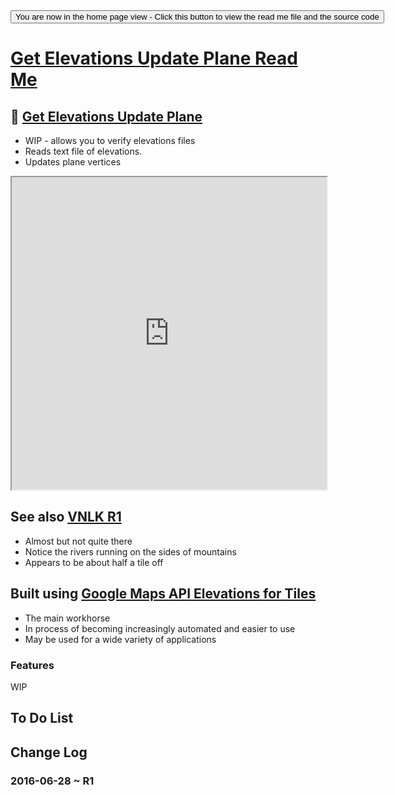 <span style=display:none; >
[You are now in a GitHub source code view - click this link to view the home page]
( http://fgx.github.io/sandbox/get-elevations-update-plane/#readme.md "View file as a web page." )</span>
<input type=button onclick=window.location.href='https://github.com/fgx/fgx.github.io/tree/master/sandbox/get-elevations-update-plane/'; 
value='You are now in the home page view - Click this button to view the read me file and the source code' >

[Get Elevations Update Plane Read Me]( http://fgx.github.io/sandbox/get-elevations-update-plane/index.html#readme.md )
===

## &#128279; [Get Elevations Update Plane]( http://fgx.github.io/sandbox/get-elevations-update-plane/ )

* WIP - allows you to verify elevations files
* Reads text file of elevations. 
* Updates plane vertices

<iframe src=http://fgx.github.io/sandbox/get-elevations-update-plane/index.html width=100% height=500px ></iframe>


## See also [VNLK R1]( http://fgx.github.io/sandbox/get-elevations-update-plane/vnlk-r1.html )

* Almost but not quite there
* Notice the rivers running on the sides of mountains
* Appears to be about half a tile off



## Built using [Google Maps API Elevations for Tiles]( http://jaanga.github.io/cookbook-threejs/examples/google-api/google-maps-api-elevations-for-tiles/google-maps-api-elevations-for-tiles-r1.html )

* The main workhorse
* In process of becoming increasingly automated and easier to use
* May be used for a wide variety of applications



### Features


WIP


## To Do List



## Change Log

### 2016-06-28 ~ R1


